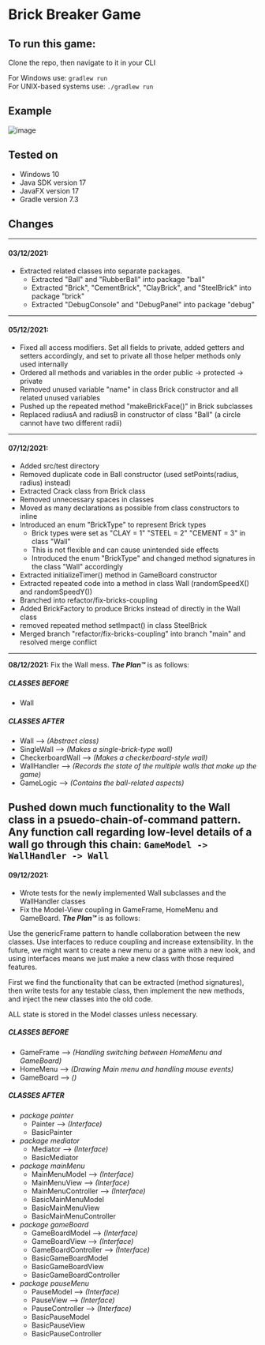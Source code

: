 # Brick Breaker Game

## To run this game:
Clone the repo, then navigate to it in your CLI
  
For Windows use: ```gradlew run```  
For UNIX-based systems use: ```./gradlew run```

## Example
  ![image](https://user-images.githubusercontent.com/65664371/144083391-603a3772-0867-4623-9b77-c221503059f9.png)

## Tested on 
* Windows 10
* Java SDK version 17
* JavaFX version 17
* Gradle version 7.3

## Changes

---
#### 03/12/2021:
* Extracted related classes into separate packages.
  * Extracted "Ball" and "RubberBall" into package "ball"
  * Extracted "Brick", "CementBrick", "ClayBrick", and "SteelBrick" into package "brick"
  * Extracted "DebugConsole" and "DebugPanel" into package "debug"
---
#### 05/12/2021:
* Fixed all access modifiers. Set all fields to private, added getters and setters accordingly, and set to private all those helper methods only used internally
* Ordered all methods and variables in the order public -> protected -> private
* Removed unused variable "name" in class Brick constructor and all related unused variables
* Pushed up the repeated method "makeBrickFace()" in Brick subclasses
* Replaced radiusA and radiusB in constructor of class "Ball" (a circle cannot have two different radii)
---
#### 07/12/2021:
* Added src/test directory
* Removed duplicate code in Ball constructor (used setPoints(radius, radius) instead)
* Extracted Crack class from Brick class
* Removed unnecessary spaces in classes
* Moved as many declarations as possible from class constructors to inline
* Introduced an enum "BrickType" to represent Brick types
  * Brick types were set as "CLAY = 1" "STEEL = 2" "CEMENT = 3" in class "Wall"
  * This is not flexible and can cause unintended side effects
  * Introduced the enum "BrickType" and changed method signatures in the class "Wall" accordingly
* Extracted initializeTimer() method in GameBoard constructor
* Extracted repeated code into a method in class Wall (randomSpeedX() and randomSpeedY())
* Branched into refactor/fix-bricks-coupling
* Added BrickFactory to produce Bricks instead of directly in the Wall class
* removed repeated method setImpact() in class SteelBrick
* Merged branch "refactor/fix-bricks-coupling" into branch "main" and resolved merge conflict
---
**08/12/2021:** Fix the Wall mess. **_The Plan™_** is as follows:  
##### CLASSES BEFORE
  * Wall
##### CLASSES AFTER
  * Wall --> _(Abstract class)_
  * SingleWall --> _(Makes a single-brick-type wall)_
  * CheckerboardWall --> _(Makes a checkerboard-style wall)_
  * WallHandler --> _(Records the state of the multiple walls that make up the game)_
  * GameLogic --> _(Contains the ball-related aspects)_

Pushed down much functionality to the Wall class in a psuedo-chain-of-command pattern.
Any function call regarding low-level details of a wall go through this chain: `GameModel -> WallHandler -> Wall`
---
#### 09/12/2021:
* Wrote tests for the newly implemented Wall subclasses and the WallHandler classes
* Fix the Model-View coupling in GameFrame, HomeMenu and GameBoard. **_The Plan™_** is as follows:
  
Use the genericFrame pattern to handle collaboration between the new classes. Use interfaces to reduce
coupling and increase extensibility. In the future, we might want to create a new menu or a game with a new look, and using interfaces means we just make a new class with those required features.  
  
First we find the functionality that can be extracted (method signatures), then write tests for any testable class, then implement the new methods, and inject the new classes into the old code.

ALL state is stored in the Model classes unless necessary.
  
##### CLASSES BEFORE
* GameFrame --> _(Handling switching between HomeMenu and GameBoard)_
* HomeMenu --> _(Drawing Main menu and handling mouse events)_
* GameBoard --> _()_
##### CLASSES AFTER
* _package painter_
  * Painter --> _(Interface)_
  * BasicPainter
* _package mediator_
  * Mediator --> _(Interface)_
  * BasicMediator
* _package mainMenu_
  * MainMenuModel --> _(Interface)_
  * MainMenuView --> _(Interface)_
  * MainMenuController --> _(Interface)_
  * BasicMainMenuModel
  * BasicMainMenuView
  * BasicMainMenuController
* _package gameBoard_
  * GameBoardModel --> _(Interface)_
  * GameBoardView --> _(Interface)_
  * GameBoardController --> _(Interface)_
  * BasicGameBoardModel
  * BasicGameBoardView
  * BasicGameBoardController
* _package pauseMenu_
  * PauseModel --> _(Interface)_
  * PauseView --> _(Interface)_
  * PauseController --> _(Interface)_
  * BasicPauseModel
  * BasicPauseView
  * BasicPauseController